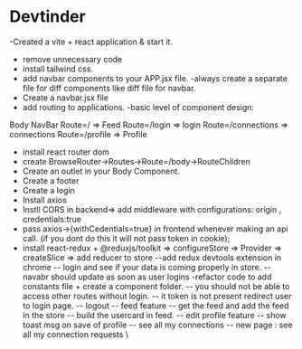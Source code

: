 # Devtinder
-Created a vite + react application & start it.
- remove unnecessary code
- install tailwind css.
- add navbar components to your APP.jsx file.
-always create a separate file for diff components like diff file for navbar.
- Create a navbar.jsx file
- add routing to applications.
-basic level of component design:


Body
    NavBar
    Route=/ => Feed
    Route=/login => login 
    Route=/connections => connections
    Route=/profile => Profile

- install react router dom
- create BrowseRouter->Routes->Route=/body->RouteChildren
- Create an outlet in your Body Component.
- Create a footer
- Create a login
- Install axios
- Instll CORS in backend=> add middleware with configurations: origin , credentials:true
- pass  axios->{withCedentials=true} in frontend whenever making an api call. (if you dont do this it will not pass token in cookie);
- install react-redux + @reduxjs/toolkit => configureStore => Provider => createSlice => add reducer to store
--add redux devtools extension in chrome
-- login and see if your data is coming properly in store.
-- navabr should update as soon as user logins
-refactor code to add constants file + create a component folder.
-- you should not be able to access other routes without login.
-- it token is not present redirect user to login page.
-- logout
-- feed feature
-- get the feed and add the feed in the store
-- build the usercard in feed.
-- edit profile feature
-- show toast msg on save of profile
-- see all my connections
-- new page : see all my connection requests
\